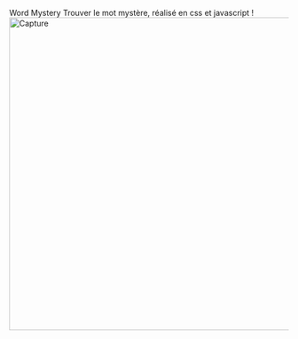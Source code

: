 Word Mystery
Trouver le mot mystère, réalisé en css et javascript !
<img width="564" alt="Capture" src="https://user-images.githubusercontent.com/75976059/198193739-e90c7908-5df5-4fbb-989a-d758ecf41b88.PNG">
